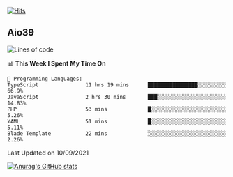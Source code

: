 [![Hits](https://hits.seeyoufarm.com/api/count/incr/badge.svg?url=https%3A%2F%2Fgithub.com%2Faio39&count_bg=%2339C5BB&title_bg=%23555555&icon=&icon_color=%23E7E7E7&title=hits&edge_flat=false)](https://hits.seeyoufarm.com)

## Aio39

<!--START_SECTION:waka-->
![Lines of code](https://img.shields.io/badge/From%20Hello%20World%20I%27ve%20Written-660360%20lines%20of%20code-blue)

📊 **This Week I Spent My Time On** 

```text
💬 Programming Languages: 
TypeScript               11 hrs 19 mins      ████████████████░░░░░░░░░   66.9% 
JavaScript               2 hrs 30 mins       ███░░░░░░░░░░░░░░░░░░░░░░   14.83% 
PHP                      53 mins             █░░░░░░░░░░░░░░░░░░░░░░░░   5.26% 
YAML                     51 mins             █░░░░░░░░░░░░░░░░░░░░░░░░   5.11% 
Blade Template           22 mins             ░░░░░░░░░░░░░░░░░░░░░░░░░   2.26%

```


 Last Updated on 10/09/2021
<!--END_SECTION:waka-->
[![Anurag's GitHub stats](https://github-readme-stats.vercel.app/api?username=aio39)](https://github.com/anuraghazra/github-readme-stats)

<!--
**aio39/aio39** is a ✨ _special_ ✨ repository because its `README.md` (this file) appears on your GitHub profile.

Here are some ideas to get you started:

- 🔭 I’m currently working on ...
- 🌱 I’m currently learning ...
- 👯 I’m looking to collaborate on ...
- 🤔 I’m looking for help with ...
- 💬 Ask me about ...
- 📫 How to reach me: ...
- 😄 Pronouns: ...
- ⚡ Fun fact: ...
-->
